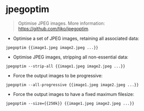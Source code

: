 # jpegoptim

> Optimise JPEG images.
> More information: <https://github.com/tjko/jpegoptim>.

- Optimise a set of JPEG images, retaining all associated data:

`jpegoptim {{image1.jpeg image2.jpeg ...}}`

- Optimise JPEG images, stripping all non-essential data:

`jpegoptim --strip-all {{image1.jpeg image2.jpeg ...}}`

- Force the output images to be progressive:

`jpegoptim --all-progressive {{image1.jpeg image2.jpeg ...}}`

- Force the output images to have a fixed maximum filesize:

`jpegoptim --size={{250k}} {{image1.jpeg image2.jpeg ...}}`

